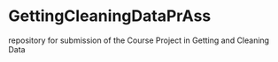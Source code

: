 # GettingCleaningDataPrAss
repository for submission of the Course Project in Getting and Cleaning Data 
